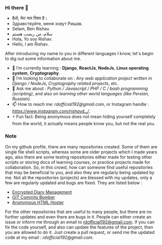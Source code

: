 ### Hi there 👋

<!--
**rdofficial/rdofficial** is a ✨ _special_ ✨ repository because its `README.md` (this file) appears on your GitHub profile.

Here are some ideas to get you started:

- 🔭 I’m currently working on ...
- 🌱 I’m currently learning ...
- 👯 I’m looking to collaborate on ...
- 🤔 I’m looking for help with ...
- 💬 Ask me about ...
- 📫 How to reach me: ...
- 😄 Pronouns: ...
- ⚡ Fun fact: ...
-->

* हैलो, मेरा नाम रिशव है।
* Здравствуйте, меня зовут Ришав.
* Selam, Ben Rishav.
* سلام، من ریصب هستم
* Hola, Yo soy Rishav.
* Hello, I am Rishav.

After introducing my name to you in different languages I know, let's begin to dig out some information about me.

- 🌱 I’m currently learning : __Django__, __ReactJs__, __NodeJs__, __Linux operating system__, __Cryptography__.
- 👯 I’m looking to collaborate on : _Any web application project written in Django / NodeJs_, _Cryptography related projects_, etc.
- 💬 Ask me about : _Python / Javascript / PHP / C / bash programming (scripting)_, and also _on learning other world languages (like Persian, Russian)_.
- 📫 How to reach me: _rdofficial192@gmail.com_, or Instagram handle : _https://www.instagram.com/rishavd._/_.
- ⚡ Fun fact: Being anonymous does not mean hiding yourself completely from the world, it actually means people know you, but not the real you.

### Note 

On my github profile, there are many repositories created. Some of them are single file shell scripts, whereas some are older projects which I made years ago, also there are some testing repositories either made for testing other scripts or storing docs of learning courses, or practice projects made for collaboration. So, in this crowd, how can someone find useful repositories that may be beneficial to you, and also they are regularly being updated by me. Not all the repositories (projects) are blessed with my updates, only a few are regularly updated and bugs are fixed. They are listed below :
* [Encrypted Diary Management](https://github.com/rdofficial/EncryptedDiaryManagement)
* [GIT Commits Bomber](https://github.com/rdofficial/git-commits-bomber)
* [Anonymous HTML Hoster](https://github.com/rdofficial/NodeJsAnonHtmlHoster)

For the other repositories that are useful to many people, but there are no further updates and even there are bugs in it. People can either create an issue or inform me through an email to rdofficial192@gmail.com. If you can fix the code yourself, and also can update the features of the project, then you are allowed to do it. Just create a pull request, or send me the updated code at my email : _rdofficial192@gmail.com_.
